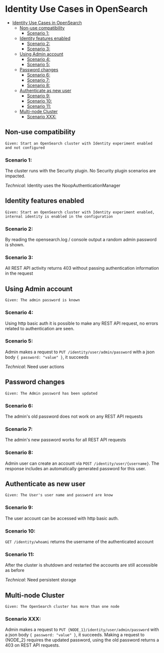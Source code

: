 # Identity Use Cases in OpenSearch
- [Identity Use Cases in OpenSearch](#identity-use-cases-in-opensearch)
  - [Non-use compatibility](#non-use-compatibility)
    - [Scenario 1:](#scenario-1)
  - [Identity features enabled](#identity-features-enabled)
    - [Scenario 2:](#scenario-2)
    - [Scenario 3:](#scenario-3)
  - [Using Admin account](#using-admin-account)
    - [Scenario 4:](#scenario-4)
    - [Scenario 5:](#scenario-5)
  - [Password changes](#password-changes)
    - [Scenario 6:](#scenario-6)
    - [Scenario 7:](#scenario-7)
    - [Scenario 8:](#scenario-8)
  - [Authenticate as new user](#authenticate-as-new-user)
    - [Scenario 9:](#scenario-9)
    - [Scenario 10:](#scenario-10)
    - [Scenario 11:](#scenario-11)
  - [Multi-node Cluster](#multi-node-cluster)
    - [Scenario XXX:](#scenario-xxx)

## Non-use compatibility

    Given: Start an OpenSearch cluster with Identity experiment enabled and not configured

### Scenario 1:

The cluster runs with the Security plugin. No Security plugin scenarios are impacted.

*Technical*: Identity uses the NoopAuthenticationManager

## Identity features enabled

    Given: Start an OpenSearch cluster with Identity experiment enabled, internal identity is enabled in the configuration

### Scenario 2:

By reading the opensearch.log / console output a random admin password is shown.

### Scenario 3:

All REST API activity returns 403 without passing authentication information in the request

## Using Admin account

    Given: The admin password is known

### Scenario 4:

Using http basic auth it is possible to make any REST API request, no errors related to authentication are seen.

### Scenario 5:

Admin makes a request to `PUT /identity/user/admin/password` with a json body `{ password: "value" }`, it succeeds

*Technical*: Need user actions

## Password changes

    Given: The Admin password has been updated

### Scenario 6:

The admin's old password does not work on any REST API requests

### Scenario 7:

The admin's new password works for all REST API requests

### Scenario 8:

Admin user can create an account via `POST /identity/user/{username}`.  The response includes an automatically generated password for this user.

## Authenticate as new user

    Given: The User's user name and password are know

### Scenario 9:

The user account can be accessed with http basic auth.

### Scenario 10:

`GET /identity/whoami` returns the username of the authenticated account

### Scenario 11:

After the cluster is shutdown and restarted the accounts are still accessible as before

*Technical*: Need persistent storage


## Multi-node Cluster
    Given: The OpenSearch cluster has more than one node

### Scenario XXX:

Admin makes a request to `PUT {NODE_1}/identity/user/admin/password` with a json body `{ password: "value" }`, it succeeds.  Making a request to {NODE_2} requires the updated password, using the old password returns a 403 on REST API requests. 
